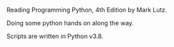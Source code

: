 Reading Programming Python, 4th Edition by Mark Lutz.

Doing some python hands on along the way.

Scripts are written in Python v3.8.